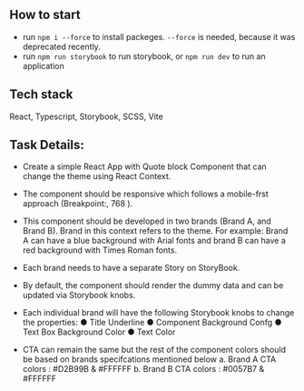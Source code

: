 ## How to start

- run `npm i --force` to install packeges. `--force` is needed, because it was deprecated recently.
- run `npm run storybook` to run storybook, or `npm run dev` to run an application

## Tech stack

React, Typescript, Storybook, SCSS, Vite

## Task Details:

- Create a simple React App with Quote block Component that can change the theme using React Context.
- The component should be responsive which follows a mobile-frst approach (Breakpoint:, 768 ).
- This component should be developed in two brands (Brand A, and Brand B). Brand in this context refers to the theme. For example: Brand A can have a blue background with Arial fonts and brand B can have a red background with Times Roman fonts.

- Each brand needs to have a separate Story on StoryBook.
- By default, the component should render the dummy data and can be updated via Storybook knobs.
- Each individual brand will have the following Storybook knobs to change the properties:
  ● Title Underline
  ● Component Background Confg
  ● Text Box Background Color
  ● Text Color
- CTA can remain the same but the rest of the component colors should be based on brands specifcations mentioned below
  a. Brand A CTA colors : #D2B99B & #FFFFFF
  b. Brand B CTA colors : #0057B7 & #FFFFFF
